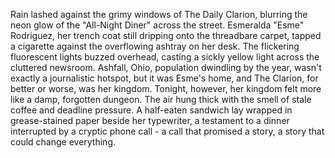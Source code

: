 Rain lashed against the grimy windows of The Daily Clarion, blurring the neon glow of the "All-Night Diner" across the street.  Esmeralda "Esme" Rodriguez, her trench coat still dripping onto the threadbare carpet, tapped a cigarette against the overflowing ashtray on her desk.  The flickering fluorescent lights buzzed overhead, casting a sickly yellow light across the cluttered newsroom.  Ashfall, Ohio, population dwindling by the year, wasn't exactly a journalistic hotspot, but it was Esme's home, and The Clarion, for better or worse, was her kingdom.  Tonight, however, her kingdom felt more like a damp, forgotten dungeon.  The air hung thick with the smell of stale coffee and deadline pressure.  A half-eaten sandwich lay wrapped in grease-stained paper beside her typewriter, a testament to a dinner interrupted by a cryptic phone call - a call that promised a story, a story that could change everything.
